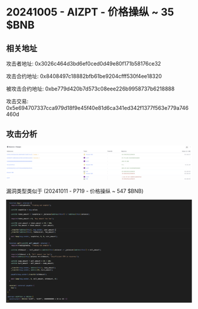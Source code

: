 # 20241005 - AIZPT - 价格操纵 ~ 35 $BNB

## 相关地址

攻击者地址: 0x3026c464d3bd6ef0ced0d49e80f171b58176ce32

攻击合约地址: 0x8408497c18882bfb61be9204cfff530f4ee18320

被攻击合约地址: 0xbe779d420b7d573c08eee226b9958737b6218888

攻击交易: 0x5e694707337cca979d18f9e45f40e81d6ca341ed342f1377f563e779a746460d

## 攻击分析

![image-20241105143051878](../../img/image-20241105143051878.png)

漏洞类型类似于 (20241011 - P719 - 价格操纵 ~ 547 $BNB)

![image-20241105143211888](../../img/image-20241105143211888.png)

